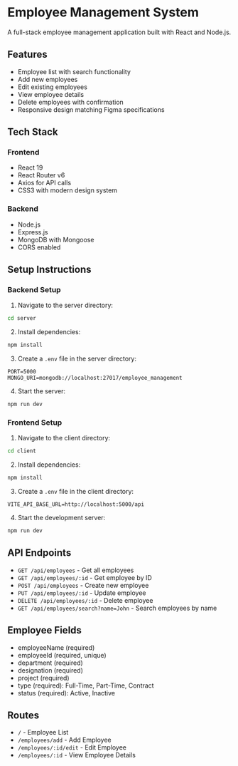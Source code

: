 # Employee Management System

A full-stack employee management application built with React and Node.js.

## Features

- Employee list with search functionality
- Add new employees
- Edit existing employees
- View employee details
- Delete employees with confirmation
- Responsive design matching Figma specifications

## Tech Stack

### Frontend
- React 19
- React Router v6
- Axios for API calls
- CSS3 with modern design system

### Backend
- Node.js
- Express.js
- MongoDB with Mongoose
- CORS enabled

## Setup Instructions

### Backend Setup

1. Navigate to the server directory:
```bash
cd server
```

2. Install dependencies:
```bash
npm install
```

3. Create a `.env` file in the server directory:
```env
PORT=5000
MONGO_URI=mongodb://localhost:27017/employee_management
```

4. Start the server:
```bash
npm run dev
```

### Frontend Setup

1. Navigate to the client directory:
```bash
cd client
```

2. Install dependencies:
```bash
npm install
```

3. Create a `.env` file in the client directory:
```env
VITE_API_BASE_URL=http://localhost:5000/api
```

4. Start the development server:
```bash
npm run dev
```

## API Endpoints

- `GET /api/employees` - Get all employees
- `GET /api/employees/:id` - Get employee by ID
- `POST /api/employees` - Create new employee
- `PUT /api/employees/:id` - Update employee
- `DELETE /api/employees/:id` - Delete employee
- `GET /api/employees/search?name=John` - Search employees by name

## Employee Fields

- employeeName (required)
- employeeId (required, unique)
- department (required)
- designation (required)
- project (required)
- type (required): Full-Time, Part-Time, Contract
- status (required): Active, Inactive

## Routes

- `/` - Employee List
- `/employees/add` - Add Employee
- `/employees/:id/edit` - Edit Employee
- `/employees/:id` - View Employee Details
